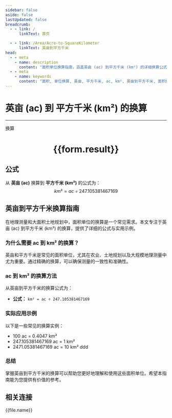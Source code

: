 ```yaml
---
sidebar: false
aside: false
lastUpdated: false
breadcrumb:
  - - link: /
      linkText: 首页

  - - link: /Area/Acre-to-SquareKilometer
      linkText: 英亩到平方千米
head:
  - - meta
    - name: description
      content: "面积单位换算指南，涵盖英亩 (ac) 到平方千米 (km²) 的详细换算公式与说明。"
  - - meta
    - name: keywords
      content: "面积, 单位换算, 英亩, 平方千米, ac, km², 英亩到平方千米, 面积换算指南"
---
```

# 英亩 (ac) 到 平方千米 (km²) 的换算
---
<script setup>
import { onMounted, reactive, inject, ref } from 'vue'
import { NButton, NForm, NFormItem, NInput, NInputNumber, NSelect, NCard, useMessage,NGrid ,NGi } from 'naive-ui'
import { defineClientComponent } from 'vitepress'
import { Area } from '../../files';

const convert = inject('convert')

const form = reactive({
  number: null,
  result: '',
})

const convertHandler = () => {
  if (form.number !== null && !isNaN(form.number)) {
    const convertedValue = parseFloat(form.number) / 247.105381467169
    form.result = `${form.number}ac = ${convertedValue.toFixed(4)}km²`
  } else {
    form.result = '请输入有效的数值。'
  }
}
</script>

<n-form size="large" :model="form">
  <n-form-item label="英亩 (ac)">
    <n-input-number v-model:value="form.number" placeholder="输入英亩" style="width: 100%" />
  </n-form-item>
  <n-form-item>
    <n-button type="info" @click="convertHandler" block>换算</n-button>
  </n-form-item>
</n-form>

<n-card  embedded :bordered="false" hoverable>
  <div  style="text-align:center">
    <h1>{{form.result}}</h1>
  </div>
</n-card>

## 公式

从 **英亩 (ac)** 换算到 **平方千米 (km²)** 的公式为：
$$ km² = ac \div 247.105381467169 $$

## 英亩到平方千米换算指南

在地理测量和大面积土地规划中，面积单位的换算是一个常见需求。本文专注于英亩 (ac) 到平方千米 (km²) 的换算，提供了详细的公式与实用示例。

### 为什么需要 ac 到 km² 的换算？

英亩和平方千米是常见的面积单位，尤其在农业、土地规划以及大规模地理测量中尤为重要。通过精确的换算，可以确保测量的一致性和准确性。

### ac 到 km² 的换算方法

从英亩到平方千米的换算公式为：

- **公式：** `km² = ac ÷ 247.105381467169`

### 实际应用示例

以下是一些常见的换算实例：

- 100 ac = 0.4047 km²
- 247.105381467169 ac = 1 km²
- 2471.05381467169 ac = 10 km²
ddd

### 总结

掌握英亩到平方千米的换算可以帮助您更好地理解和使用这些面积单位。希望本指南能为您提供有价值的参考。

## 相关连接
<n-grid x-gap="12" :cols="2">
  <n-gi v-for="(file, index) in Area" :key="index">
    <n-button
      text
      tag="a"
      :href="file.path"
      type="info"
    >
      {{file.name}}
    </n-button>
  </n-gi>
</n-grid>